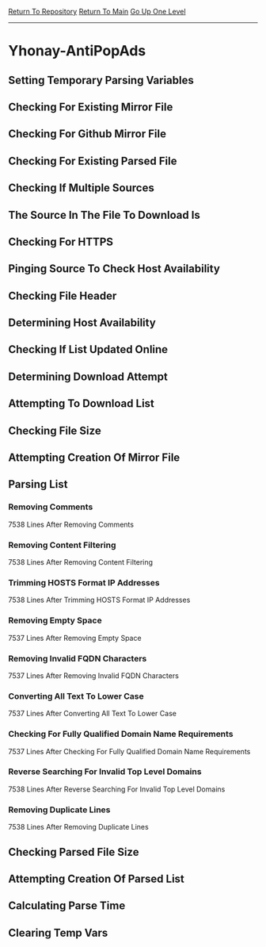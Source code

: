 [Return To Repository](https://github.com/deathbybandaid/piholeparser/)
[Return To Main](https://github.com/deathbybandaid/piholeparser/blob/master/RecentRunLogs/Mainlog.md)
[Go Up One Level](https://github.com/deathbybandaid/piholeparser/blob/master/RecentRunLogs/TopLevelScripts/30-Processing-External-Blacklists.md)
____________________________________
# Yhonay-AntiPopAds
## Setting Temporary Parsing Variables
## Checking For Existing Mirror File
## Checking For Github Mirror File
## Checking For Existing Parsed File
## Checking If Multiple Sources
## The Source In The File To Download Is
## Checking For HTTPS
## Pinging Source To Check Host Availability
## Checking File Header
## Determining Host Availability
## Checking If List Updated Online
## Determining Download Attempt
## Attempting To Download List
## Checking File Size
## Attempting Creation Of Mirror File
## Parsing List
### Removing Comments
7538 Lines After Removing Comments
### Removing Content Filtering
7538 Lines After Removing Content Filtering
### Trimming HOSTS Format IP Addresses
7538 Lines After Trimming HOSTS Format IP Addresses
### Removing Empty Space
7537 Lines After Removing Empty Space
### Removing Invalid FQDN Characters
7537 Lines After Removing Invalid FQDN Characters
### Converting All Text To Lower Case
7537 Lines After Converting All Text To Lower Case
### Checking For Fully Qualified Domain Name Requirements
7537 Lines After Checking For Fully Qualified Domain Name Requirements
### Reverse Searching For Invalid Top Level Domains
7538 Lines After Reverse Searching For Invalid Top Level Domains
### Removing Duplicate Lines
7538 Lines After Removing Duplicate Lines
## Checking Parsed File Size
## Attempting Creation Of Parsed List
## Calculating Parse Time
## Clearing Temp Vars
